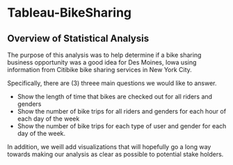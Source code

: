 # Tableau-BikeSharing

## Overview of Statistical Analysis
The purpose of this analysis was to help determine if a bike sharing business opportunity was a good idea for Des Moines, Iowa using information from Citibike bike sharing services in New York City.

Specifically, there are (3) threee main questions we would like to answer. 

- Show the length of time that bikes are checked out for all riders and genders
- Show the number of bike trips for all riders and genders for each hour of each day of the week
- Show the number of bike trips for each type of user and gender for each day of the week.

In addition, we weill add visualizations that will hopefully go a long way towards making our analysis as clear as possible to potential stake holders. 
